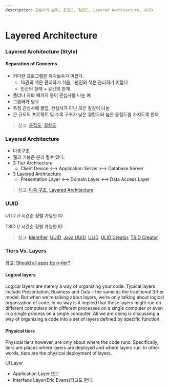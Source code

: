 ```yaml
---
description: 관심사의 분리, 응집도, 결합도, Layered Architecture, UUID
---
```


# Layered Architecture

### Layered Architecture (Style)

#### Separation of Concerns

* 커다란 프로그램은 유지보수가 어렵다.
  * 10권의 책은 관리하기 쉬움, 1만권의 책은 관리하기 어렵다
  * 인간의 한계 + 공간의 한계
* 폴더나 자바 패키지 등이 관심사를 나눈 예
* 그룹화가 필요
* 특정 관심사에 몰입, 관심사가 아닌 것은 칼같이 나눔
* 큰 규모의 프로젝트 일 수록 구조가 낮은 결합도와 높은 응집도를 가지도록 한다

> 참고: [응집도](https://en.wikipedia.org/wiki/Cohesion\_\(computer\_science\)), [결합도](https://en.wikipedia.org/wiki/Coupling\_\(computer\_programming\))

### Layered Architecture

* 다층구조
* 웹과 기능은 분리 될수 있다.
* 3 Tier Architecture
  * Client Device <--> Application Server <--> Database Server
* 3 Layered Architecture
  * Presentation Layer <--> Domain Layer <--> Data Access Layer

> 참고: [다층 구조](https://ko.wikipedia.org/wiki/%EB%8B%A4%EC%B8%B5\_%EA%B5%AC%EC%A1%B0), [Layered Architecture](https://github.com/ahastudio/til/blob/main/architecture/layered-architecture.md)

### UUID

ULID // 시간순 정렬 가능한 ID

TSID // 시간순 정렬 가능한 ID

> 참고: [Identifier](https://github.com/ahastudio/til/tree/main/identifier), [UUID](https://ko.wikipedia.org/wiki/%EB%B2%94%EC%9A%A9\_%EA%B3%A0%EC%9C%A0\_%EC%8B%9D%EB%B3%84%EC%9E%90), [Java UUID](https://docs.oracle.com/en/java/javase/11/docs/api/java.base/java/util/UUID.html), [ULID](https://github.com/ulid/spec), [ULID Creator](https://github.com/f4b6a3/ulid-creator), [TSID Creator](https://github.com/f4b6a3/tsid-creator)

### Tiers Vs. Layers

참고: [Should all apps be n-tier?](https://web.archive.org/web/20200802111420/http://www.lhotka.net:80/weblog/ShouldAllAppsBeNtier.aspx)

#### Logical layers&#x20;

Logical layers are merely a way of organizing your code. Typical layers include Presentation, Business and Data – the same as the traditional 3-tier model. But when we’re talking about layers, we’re only talking about logical organization of code. In no way is it implied that these layers might run on different computers or in different processes on a single computer or even in a single process on a single computer. _All_ we are doing is discussing a way of organizing a code into a set of layers defined by specific function.

#### Physical tiers

Physical tiers however, are only about where the code runs. Specifically, tiers are places where layers are deployed and where layers run. In other words, tiers are the physical deployment of layers.

UI Layer

* Application Layer 또는&#x20;
* Interface Layer(Eric Evans)라고도 한다.
